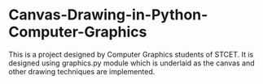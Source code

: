 # Canvas-Drawing-in-Python-Computer-Graphics
This is a project designed by Computer Graphics students of STCET. It is designed using graphics.py module which is underlaid as the canvas and other drawing techniques are implemented.
